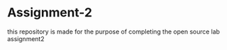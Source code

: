 # Assignment-2
this repository is made for the purpose of completing the open source lab assignment2
